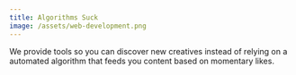 ```yaml
---
title: Algorithms Suck
image: /assets/web-development.png
---
```

We provide tools so you can discover new creatives instead of relying on a automated algorithm that feeds you content based on momentary likes.